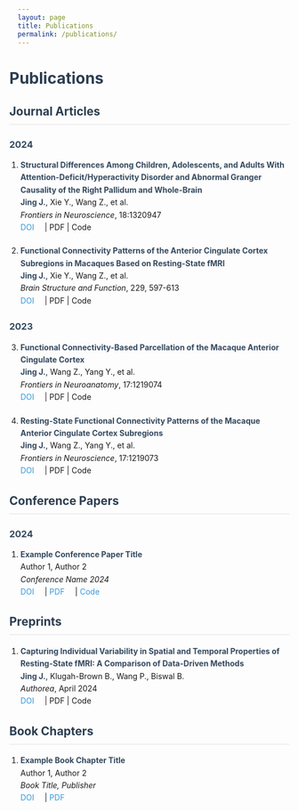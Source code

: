 ```yaml
---
layout: page
title: Publications
permalink: /publications/
---
```


# Publications

## Journal Articles

### 2024
1. **Structural Differences Among Children, Adolescents, and Adults With Attention-Deficit/Hyperactivity Disorder and Abnormal Granger Causality of the Right Pallidum and Whole-Brain**  
   **Jing J.**, Xie Y., Wang Z., et al.  
   *Frontiers in Neuroscience*, 18:1320947  
   [DOI](https://doi.org/10.3389/fnins.2024.1320947) | PDF | Code

2. **Functional Connectivity Patterns of the Anterior Cingulate Cortex Subregions in Macaques Based on Resting-State fMRI**  
   **Jing J.**, Xie Y., Wang Z., et al.  
   *Brain Structure and Function*, 229, 597-613  
   [DOI](https://doi.org/10.1007/s00429-023-02716-w) | PDF | Code

### 2023
3. **Functional Connectivity-Based Parcellation of the Macaque Anterior Cingulate Cortex**  
   **Jing J.**, Wang Z., Yang Y., et al.  
   *Frontiers in Neuroanatomy*, 17:1219074  
   [DOI](https://doi.org/10.3389/fnana.2023.1219074) | PDF | Code

4. **Resting-State Functional Connectivity Patterns of the Macaque Anterior Cingulate Cortex Subregions**  
   **Jing J.**, Wang Z., Yang Y., et al.  
   *Frontiers in Neuroscience*, 17:1219073  
   [DOI](https://doi.org/10.3389/fnins.2023.1219073) | PDF | Code

## Conference Papers

### 2024
1. **Example Conference Paper Title**  
   Author 1, Author 2  
   *Conference Name 2024*  
   [DOI](https://doi.org/) | [PDF](pdf/paper1.pdf) | [Code](https://github.com/example)

## Preprints
1. **Capturing Individual Variability in Spatial and Temporal Properties of Resting-State fMRI: A Comparison of Data-Driven Methods**  
   **Jing J.**, Klugah-Brown B., Wang P., Biswal B.  
   *Authorea*, April 2024  
   [DOI](https://doi.org/10.22541/au.171386376.60613225/v1) | PDF | Code

## Book Chapters

1. **Example Book Chapter Title**  
   Author 1, Author 2  
   *Book Title, Publisher*  
   [DOI](https://doi.org/) | [PDF](pdf/chapter1.pdf)

<style>
.page-content {
    max-width: 800px;
    margin: 0 auto;
    padding: 20px;
}

h1, h2, h3 {
    color: #2c3e50;
}

h2 {
    border-bottom: 2px solid #eee;
    padding-bottom: 10px;
    margin-top: 30px;
}

h3 {
    margin-top: 25px;
    color: #34495e;
}

ol {
    padding-left: 20px;
}

li {
    margin-bottom: 20px;
    line-height: 1.6;
}

strong {
    color: #34495e;
}

a {
    color: #3498db;
    text-decoration: none;
    margin-right: 15px;
}

a:hover {
    text-decoration: underline;
}

.publication-links {
    margin-top: 5px;
    font-size: 0.9em;
}
</style> 